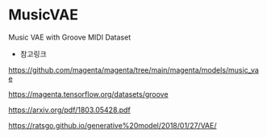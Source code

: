 # MusicVAE
Music VAE with Groove MIDI Dataset

- 참고링크

https://github.com/magenta/magenta/tree/main/magenta/models/music_vae

https://magenta.tensorflow.org/datasets/groove

https://arxiv.org/pdf/1803.05428.pdf

https://ratsgo.github.io/generative%20model/2018/01/27/VAE/
